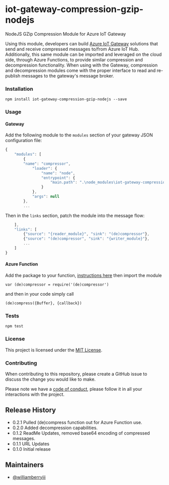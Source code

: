 # iot-gateway-compression-gzip-nodejs
NodeJS GZip Compression Module for Azure IoT Gateway

Using this module, developers can build [Azure IoT Gateway](https://github.com/Azure/azure-iot-gateway-sdk) solutions that send and receive compressed messages to/from Azure IoT Hub.  Additionally, this same module can be imported and leveraged on the cloud side, through Azure Functions, to provide similar compression and decompression functionality.  When using with the Gateway, compression and decompression modules come with the proper interface to read and re-publish messages to the gateway's message broker.

### Installation 

`npm install iot-gateway-compression-gzip-nodejs --save`

### Usage 

#### Gateway

Add the following module to the `modules` section of your gateway JSON configuration file:

```javascript 
{
    "modules": [
        {
        "name": "compressor",
            "loader": {
                "name": "node",
                "entrypoint": {
                    "main.path": ".\node_modules\iot-gateway-compression-gzip-nodejs\(de)compressor.js"
                }
            },
            "args": null
        },
        ...
```

Then in the `links` section, patch the module into the message flow:

```javascript 
    ],
    "links": [
        {"source": "{reader_module}", "sink": "(de)compressor"},
        {"source": "(de)compressor", "sink": "{writer_module}"},
        ...
    ]
}
```

#### Azure Function

Add the package to your function, [instructions here](https://docs.microsoft.com/en-us/azure/azure-functions/functions-reference-node#node-version--package-management) then import the module

`var (de)compressor = require('(de)compressor')`

and then in your code simply call 

`(de)compress({Buffer}, {callback})`

### Tests

`npm test`

### License

This project is licensed under the [MIT License](LICENSE).

### Contributing

When contributing to this repository, please create a GitHub issue to discuss the change you would like to make.

Please note we have a [code of conduct](CONTRIBUTING.md), please follow it in all your interactions with the project.

## Release History

* 0.2.1 Pulled (de)compress function out for Azure Function use.
* 0.2.0 Added decompression capabilities.
* 0.1.2 ReadMe Updates, removed base64 encoding of compressed messages.
* 0.1.1 URL Updates
* 0.1.0 Initial release

## Maintainers

- [@williamberryiii](https://github.com/WilliamBerryiii)